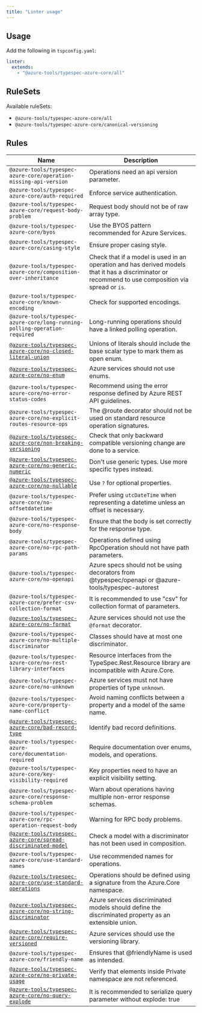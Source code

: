 ```yaml
---
title: "Linter usage"
---
```


## Usage

Add the following in `tspconfig.yaml`:

```yaml
linter:
  extends:
    - "@azure-tools/typespec-azure-core/all"
```

## RuleSets

Available ruleSets:

- `@azure-tools/typespec-azure-core/all`
- `@azure-tools/typespec-azure-core/canonical-versioning`

## Rules

| Name                                                                                                                       | Description                                                                                                                                          |
| -------------------------------------------------------------------------------------------------------------------------- | ---------------------------------------------------------------------------------------------------------------------------------------------------- |
| `@azure-tools/typespec-azure-core/operation-missing-api-version`                                                           | Operations need an api version parameter.                                                                                                            |
| `@azure-tools/typespec-azure-core/auth-required`                                                                           | Enforce service authentication.                                                                                                                      |
| `@azure-tools/typespec-azure-core/request-body-problem`                                                                    | Request body should not be of raw array type.                                                                                                        |
| `@azure-tools/typespec-azure-core/byos`                                                                                    | Use the BYOS pattern recommended for Azure Services.                                                                                                 |
| `@azure-tools/typespec-azure-core/casing-style`                                                                            | Ensure proper casing style.                                                                                                                          |
| `@azure-tools/typespec-azure-core/composition-over-inheritance`                                                            | Check that if a model is used in an operation and has derived models that it has a discriminator or recommend to use composition via spread or `is`. |
| `@azure-tools/typespec-azure-core/known-encoding`                                                                          | Check for supported encodings.                                                                                                                       |
| `@azure-tools/typespec-azure-core/long-running-polling-operation-required`                                                 | Long-running operations should have a linked polling operation.                                                                                      |
| [`@azure-tools/typespec-azure-core/no-closed-literal-union`](/libraries/azure-core/rules/no-closed-literal-union.md)       | Unions of literals should include the base scalar type to mark them as open enum.                                                                    |
| [`@azure-tools/typespec-azure-core/no-enum`](/libraries/azure-core/rules/no-enum.md)                                       | Azure services should not use enums.                                                                                                                 |
| `@azure-tools/typespec-azure-core/no-error-status-codes`                                                                   | Recommend using the error response defined by Azure REST API guidelines.                                                                             |
| `@azure-tools/typespec-azure-core/no-explicit-routes-resource-ops`                                                         | The @route decorator should not be used on standard resource operation signatures.                                                                   |
| [`@azure-tools/typespec-azure-core/non-breaking-versioning`](/libraries/azure-core/rules/non-breaking-versioning.md)       | Check that only backward compatible versioning change are done to a service.                                                                         |
| [`@azure-tools/typespec-azure-core/no-generic-numeric`](/libraries/azure-core/rules/no-generic-numeric.md)                 | Don't use generic types. Use more specific types instead.                                                                                            |
| [`@azure-tools/typespec-azure-core/no-nullable`](/libraries/azure-core/rules/no-nullable.md)                               | Use `?` for optional properties.                                                                                                                     |
| `@azure-tools/typespec-azure-core/no-offsetdatetime`                                                                       | Prefer using `utcDateTime` when representing a datetime unless an offset is necessary.                                                               |
| `@azure-tools/typespec-azure-core/no-response-body`                                                                        | Ensure that the body is set correctly for the response type.                                                                                         |
| `@azure-tools/typespec-azure-core/no-rpc-path-params`                                                                      | Operations defined using RpcOperation should not have path parameters.                                                                               |
| `@azure-tools/typespec-azure-core/no-openapi`                                                                              | Azure specs should not be using decorators from @typespec/openapi or @azure-tools/typespec-autorest                                                  |
| `@azure-tools/typespec-azure-core/prefer-csv-collection-format`                                                            | It is recommended to use "csv" for collection format of parameters.                                                                                  |
| [`@azure-tools/typespec-azure-core/no-format`](/libraries/azure-core/rules/prevent-format.md)                              | Azure services should not use the `@format` decorator.                                                                                               |
| `@azure-tools/typespec-azure-core/no-multiple-discriminator`                                                               | Classes should have at most one discriminator.                                                                                                       |
| `@azure-tools/typespec-azure-core/no-rest-library-interfaces`                                                              | Resource interfaces from the TypeSpec.Rest.Resource library are incompatible with Azure.Core.                                                        |
| `@azure-tools/typespec-azure-core/no-unknown`                                                                              | Azure services must not have properties of type `unknown`.                                                                                           |
| `@azure-tools/typespec-azure-core/property-name-conflict`                                                                  | Avoid naming conflicts between a property and a model of the same name.                                                                              |
| [`@azure-tools/typespec-azure-core/bad-record-type`](/libraries/azure-core/rules/bad-record-type.md)                       | Identify bad record definitions.                                                                                                                     |
| `@azure-tools/typespec-azure-core/documentation-required`                                                                  | Require documentation over enums, models, and operations.                                                                                            |
| `@azure-tools/typespec-azure-core/key-visibility-required`                                                                 | Key properties need to have an explicit visibility setting.                                                                                          |
| `@azure-tools/typespec-azure-core/response-schema-problem`                                                                 | Warn about operations having multiple non-error response schemas.                                                                                    |
| `@azure-tools/typespec-azure-core/rpc-operation-request-body`                                                              | Warning for RPC body problems.                                                                                                                       |
| [`@azure-tools/typespec-azure-core/spread-discriminated-model`](/libraries/azure-core/rules/spread-discriminated-model.md) | Check a model with a discriminator has not been used in composition.                                                                                 |
| `@azure-tools/typespec-azure-core/use-standard-names`                                                                      | Use recommended names for operations.                                                                                                                |
| [`@azure-tools/typespec-azure-core/use-standard-operations`](/libraries/azure-core/rules/use-standard-operations.md)       | Operations should be defined using a signature from the Azure.Core namespace.                                                                        |
| [`@azure-tools/typespec-azure-core/no-string-discriminator`](/libraries/azure-core/rules/no-string-discriminator.md)       | Azure services discriminated models should define the discriminated property as an extensible union.                                                 |
| [`@azure-tools/typespec-azure-core/require-versioned`](/libraries/azure-core/rules/require-versioned.md)                   | Azure services should use the versioning library.                                                                                                    |
| `@azure-tools/typespec-azure-core/friendly-name`                                                                           | Ensures that @friendlyName is used as intended.                                                                                                      |
| [`@azure-tools/typespec-azure-core/no-private-usage`](/libraries/azure-core/rules/no-private-usage.md)                     | Verify that elements inside Private namespace are not referenced.                                                                                    |
| [`@azure-tools/typespec-azure-core/no-query-explode`](/libraries/azure-core/rules/no-query-explode.md)                     | It is recommended to serialize query parameter without explode: true                                                                                 |
